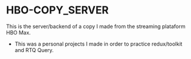 # HBO-COPY_SERVER
This is the server/backend of a copy I made from the streaming plataform HBO Max.

 - This was a personal projects I made in order to practice redux/toolkit and RTQ Query.
 
  
